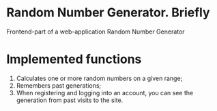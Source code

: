 # Random Number Generator. Briefly
Frontend-part of a web-application Random Number Generator
# Implemented functions
1. Calculates one or more random numbers on a given range;
2. Remembers past generations;
3. When registering and logging into an account, you can see the generation from past visits to the site.
